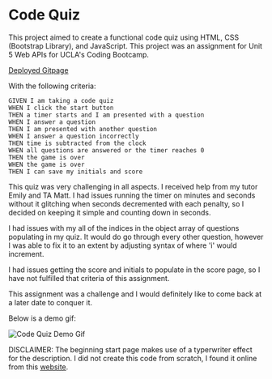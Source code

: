 # Code Quiz

This project aimed to create a functional code quiz using HTML, CSS (Bootstrap Library), and JavaScript. This project was an assignment for Unit 5 Web APIs for UCLA's Coding Bootcamp.

[Deployed Gitpage](https://jonnahmarie.github.io/Code-Quiz/)

With the following criteria:

```
GIVEN I am taking a code quiz
WHEN I click the start button
THEN a timer starts and I am presented with a question
WHEN I answer a question
THEN I am presented with another question
WHEN I answer a question incorrectly
THEN time is subtracted from the clock
WHEN all questions are answered or the timer reaches 0
THEN the game is over
WHEN the game is over
THEN I can save my initials and score
```

This quiz was very challenging in all aspects. I received help from my tutor Emily and TA Matt. I had issues running the timer on minutes and seconds without it glitching when seconds decremented with each penalty, so I decided on keeping it simple and counting down in seconds.

I had issues with my all of the indices in the object array of questions populating in my quiz. It would do go through every other question, however I was able to fix it to an extent by adjusting syntax of where 'i' would increment.

I had issues getting the score and initials to populate in the score page, so I have not fulfilled that criteria of this assignment.

This assignment was a challenge and I would definitely like to come back at a later date to conquer it.

Below is a demo gif:

![Code Quiz Demo Gif](Code-Quiz-Demo.gif)

DISCLAIMER: The beginning start page makes use of a typerwriter effect for the description. I did not create this code from scratch, I found it online from this [website](https://css-tricks.com/snippets/css/typewriter-effect/).